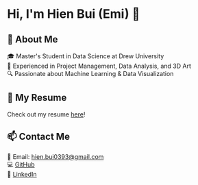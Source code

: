 # Hi, I'm Hien Bui (Emi) 👋

## 🌟 About Me
🎓 Master's Student in Data Science at Drew University  
💼 Experienced in Project Management, Data Analysis, and 3D Art  
🔍 Passionate about Machine Learning & Data Visualization  

## 🚀 My Resume
Check out my resume [here](https://krisauw.github.io/)!

## 📫 Contact Me
📧 Email: hien.bui0393@gmail.com  
💻 [GitHub](https://github.com/krisauw)  
🔗 [LinkedIn](https://www.linkedin.com/in/hien-bui-emi-6273b010a/)  
